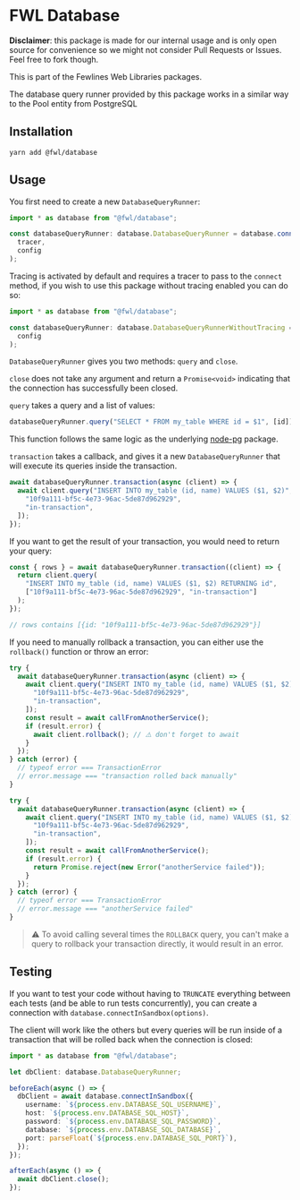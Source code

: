 # FWL Database

**Disclaimer**: this package is made for our internal usage and is only open source for convenience so we might not consider Pull Requests or Issues. Feel free to fork though.

This is part of the Fewlines Web Libraries packages.

The database query runner provided by this package works in a similar way to the Pool entity from PostgreSQL

## Installation

```shell
yarn add @fwl/database
```

## Usage

You first need to create a new `DatabaseQueryRunner`:

```typescript
import * as database from "@fwl/database";

const databaseQueryRunner: database.DatabaseQueryRunner = database.connect(
  tracer,
  config
);
```

Tracing is activated by default and requires a tracer to pass to the `connect` method, if you wish to use this package without tracing enabled you can do so:

```typescript
import * as database from "@fwl/database";

const databaseQueryRunner: database.DatabaseQueryRunnerWithoutTracing = database.connectWithoutTracing(
  config
);
```

`DatabaseQueryRunner` gives you two methods: `query` and `close`.

`close` does not take any argument and return a `Promise<void>` indicating that the connection has successfully been closed.

`query` takes a query and a list of values:

```typescript
databaseQueryRunner.query("SELECT * FROM my_table WHERE id = $1", [id]);
```

This function follows the same logic as the underlying [node-pg](https://node-postgres.com/features/queries) package.

`transaction` takes a callback, and gives it a new `DatabaseQueryRunner` that will execute its queries inside the transaction.

```typescript
await databaseQueryRunner.transaction(async (client) => {
  await client.query("INSERT INTO my_table (id, name) VALUES ($1, $2)", [
    "10f9a111-bf5c-4e73-96ac-5de87d962929",
    "in-transaction",
  ]);
});
```

If you want to get the result of your transaction, you would need to return your query:

```typescript
const { rows } = await databaseQueryRunner.transaction((client) => {
  return client.query(
    "INSERT INTO my_table (id, name) VALUES ($1, $2) RETURNING id",
    ["10f9a111-bf5c-4e73-96ac-5de87d962929", "in-transaction"]
  );
});

// rows contains [{id: "10f9a111-bf5c-4e73-96ac-5de87d962929"}]
```

If you need to manually rollback a transaction, you can either use the `rollback()` function or throw an error:

```typescript
try {
  await databaseQueryRunner.transaction(async (client) => {
    await client.query("INSERT INTO my_table (id, name) VALUES ($1, $2)", [
      "10f9a111-bf5c-4e73-96ac-5de87d962929",
      "in-transaction",
    ]);
    const result = await callFromAnotherService();
    if (result.error) {
      await client.rollback(); // ⚠️ don't forget to await
    }
  });
} catch (error) {
  // typeof error === TransactionError
  // error.message === "transaction rolled back manually"
}
```

```typescript
try {
  await databaseQueryRunner.transaction(async (client) => {
    await client.query("INSERT INTO my_table (id, name) VALUES ($1, $2)", [
      "10f9a111-bf5c-4e73-96ac-5de87d962929",
      "in-transaction",
    ]);
    const result = await callFromAnotherService();
    if (result.error) {
      return Promise.reject(new Error("anotherService failed"));
    }
  });
} catch (error) {
  // typeof error === TransactionError
  // error.message === "anotherService failed"
}
```

> ⚠️ To avoid calling several times the `ROLLBACK` query, you can't make a query to rollback your transaction directly, it would result in an error.

## Testing

If you want to test your code without having to `TRUNCATE` everything between each tests (and be able to run tests concurrently), you can create a connection with `database.connectInSandbox(options)`.

The client will work like the others but every queries will be run inside of a transaction that will be rolled back when the connection is closed:

```typescript
import * as database from "@fwl/database";

let dbClient: database.DatabaseQueryRunner;

beforeEach(async () => {
  dbClient = await database.connectInSandbox({
    username: `${process.env.DATABASE_SQL_USERNAME}`,
    host: `${process.env.DATABASE_SQL_HOST}`,
    password: `${process.env.DATABASE_SQL_PASSWORD}`,
    database: `${process.env.DATABASE_SQL_DATABASE}`,
    port: parseFloat(`${process.env.DATABASE_SQL_PORT}`),
  });
});

afterEach(async () => {
  await dbClient.close();
});
```
